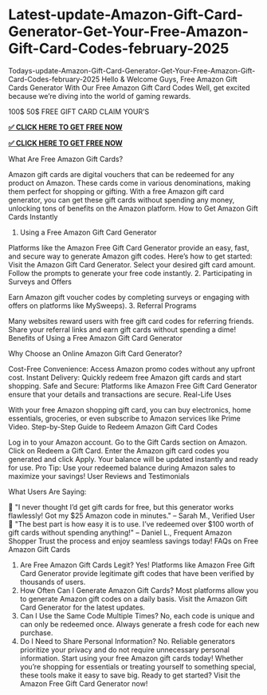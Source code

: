 # Latest-update-Amazon-Gift-Card-Generator-Get-Your-Free-Amazon-Gift-Card-Codes-february-2025
Todays-update-Amazon-Gift-Card-Generator-Get-Your-Free-Amazon-Gift-Card-Codes-february-2025
Hello & Welcome Guys, Free Amazon Gift Cards Generator With Our Free Amazon Gift Card Codes Well, get excited because we’re diving into the world of gaming rewards.

100$ 50$ FREE GIFT CARD CLAIM YOUR’S



**[✅ CLICK HERE TO GET FREE NOW](https://deal4everyone.com/amazon-gift-card/)**

**[✅ CLICK HERE TO GET FREE NOW](https://deal4everyone.com/amazon-gift-card/)**

What Are Free Amazon Gift Cards?

Amazon gift cards are digital vouchers that can be redeemed for any product on Amazon. These cards come in various denominations, making them perfect for shopping or gifting. With a free Amazon gift card generator, you can get these gift cards without spending any money, unlocking tons of benefits on the Amazon platform.
How to Get Amazon Gift Cards Instantly

1. Using a Free Amazon Gift Card Generator

Platforms like the Amazon Free Gift Card Generator provide an easy, fast, and secure way to generate Amazon gift codes. Here’s how to get started:
Visit the Amazon Gift Card Generator. Select your desired gift card amount. Follow the prompts to generate your free code instantly.
2. Participating in Surveys and Offers

Earn Amazon gift voucher codes by completing surveys or engaging with offers on platforms like MySweeps).
3. Referral Programs

Many websites reward users with free gift card codes for referring friends. Share your referral links and earn gift cards without spending a dime!
Benefits of Using a Free Amazon Gift Card Generator

Why Choose an Online Amazon Gift Card Generator?

Cost-Free Convenience: Access Amazon promo codes without any upfront cost. Instant Delivery: Quickly redeem free Amazon gift cards and start shopping. Safe and Secure: Platforms like Amazon Free Gift Card Generator ensure that your details and transactions are secure.
Real-Life Uses

With your free Amazon shopping gift card, you can buy electronics, home essentials, groceries, or even subscribe to Amazon services like Prime Video.
Step-by-Step Guide to Redeem Amazon Gift Card Codes

Log in to your Amazon account. Go to the Gift Cards section on Amazon. Click on Redeem a Gift Card. Enter the Amazon gift card codes you generated and click Apply. Your balance will be updated instantly and ready for use. Pro Tip: Use your redeemed balance during Amazon sales to maximize your savings!
User Reviews and Testimonials

What Users Are Saying:

🌟 "I never thought I’d get gift cards for free, but this generator works flawlessly! Got my $25 Amazon code in minutes." – Sarah M., Verified User
🌟 "The best part is how easy it is to use. I’ve redeemed over $100 worth of gift cards without spending anything!" – Daniel L., Frequent Amazon Shopper
Trust the process and enjoy seamless savings today!
FAQs on Free Amazon Gift Cards

1. Are Free Amazon Gift Cards Legit?
Yes! Platforms like Amazon Free Gift Card Generator provide legitimate gift codes that have been verified by thousands of users.
2. How Often Can I Generate Amazon Gift Cards?
Most platforms allow you to generate Amazon gift codes on a daily basis. Visit the Amazon Gift Card Generator for the latest updates.
3. Can I Use the Same Code Multiple Times?
No, each code is unique and can only be redeemed once. Always generate a fresh code for each new purchase.
4. Do I Need to Share Personal Information?
No. Reliable generators prioritize your privacy and do not require unnecessary personal information.
Start using your free Amazon gift cards today! Whether you’re shopping for essentials or treating yourself to something special, these tools make it easy to save big.
Ready to get started? Visit the Amazon Free Gift Card Generator now!
